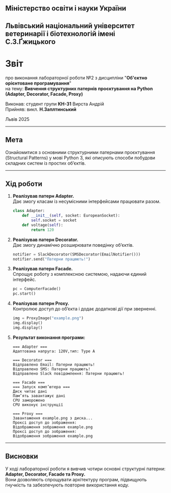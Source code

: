 ## Міністерство освіти і науки України
## Львівський національний університет ветеринарії і біотехнологій імені С.З.Ґжицького

# Звіт
про виконання лабораторної роботи №2 з дисципліни "**Об'єктно орієнтоване програмування**"  
на тему: **Вивчення структурних патернів проєктування на Python (Adapter, Decorator, Facade, Proxy)**

Виконав: студент групи **КН-31** Вирста Андрій  
Прийняв: викл. **Н.Заплтинський**

Львів 2025

---

## **Мета**
Ознайомитися з основними структурними патернами проєктування (Structural Patterns) у мові Python 3, які описують способи побудови складних систем із простих об’єктів.

---

## **Хід роботи**

1. **Реалізував патерн Adapter.**  
   Дає змогу класам із несумісними інтерфейсами працювати разом.
   ```py
   class Adapter:
       def __init__(self, socket: EuropeanSocket):
           self.socket = socket
       def voltage(self):
           return 120
   ```

2. **Реалізував патерн Decorator.**  
   Дає змогу динамічно розширювати поведінку об’єктів.
   ```py
   notifier = SlackDecorator(SMSDecorator(EmailNotifier()))
   notifier.send("Патерни працюють!")
   ```

3. **Реалізував патерн Facade.**  
   Спрощує роботу з комплексною системою, надаючи єдиний інтерфейс.
   ```py
   pc = ComputerFacade()
   pc.start()
   ```

4. **Реалізував патерн Proxy.**  
   Контролює доступ до об’єкта і додає додаткові дії при зверненні.
   ```py
   img = ProxyImage("example.png")
   img.display()
   img.display()
   ```

5. **Результат виконання програми:**
   ```
   === Adapter ===
   Адаптована напруга: 120V,тип: Type A

   === Decorator ===
   Відправлено Email: Патерни працюють!
   Відправлено SMS: Патерни працюють!
   Відправлено Slack повідомлення: Патерни працюють!

   === Facade ===
   === Запуск комп’ютера ===
   Диск читає дані
   Пам’ять завантажує дані
   CPU заморожено
   CPU виконує інструкції

   === Proxy ===
   Завантаження example.png з диска...
   Проксі доступ до зображення:
   Відображення зображення example.png
   Проксі доступ до зображення:
   Відображення зображення example.png

---

## **Висновки**

У ході лабораторної роботи я вивчив чотири основні структурні патерни:  
**Adapter, Decorator, Facade та Proxy.**  
Вони дозволяють спрощувати архітектуру програм, підвищують гнучкість та забезпечують повторне використання коду.
